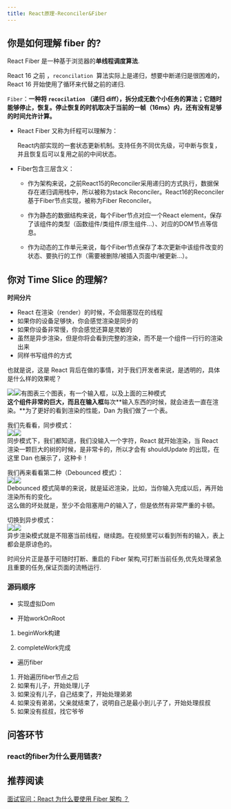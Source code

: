 ```yaml
---
title: React原理-Reconciler&Fiber
---
```

## 你是如何理解 fiber 的?

React Fiber 是一种基于浏览器的**单线程调度算法**.

React 16 之前 ，`reconcilation`  算法实际上是递归，想要中断递归是很困难的，React 16 开始使用了循环来代替之前的递归.

`Fiber`：**一种将 `recocilation` （递归 diff），拆分成无数个小任务的算法；它随时能够停止，恢复。停止恢复的时机取决于当前的一帧（16ms）内，还有没有足够的时间允许计算。**

- React Fiber 又称为纤程可以理解为：

    React内部实现的一套状态更新机制。支持任务不同优先级，可中断与恢复，并且恢复后可以复用之前的中间状态。

- Fiber包含三层含义：

    - 作为架构来说，之前React15的Reconciler采用递归的方式执行，数据保存在递归调用栈中，所以被称为stack Reconciler。React16的Reconciler基于Fiber节点实现，被称为Fiber Reconciler。

    - 作为静态的数据结构来说，每个Fiber节点对应一个React element，保存了该组件的类型（函数组件/类组件/原生组件...）、对应的DOM节点等信息。

    - 作为动态的工作单元来说，每个Fiber节点保存了本次更新中该组件改变的状态、要执行的工作（需要被删除/被插入页面中/被更新...）。



## 你对 Time Slice 的理解?

**时间分片**

- React 在渲染（render）的时候，不会阻塞现在的线程
- 如果你的设备足够快，你会感觉渲染是同步的
- 如果你设备非常慢，你会感觉还算是灵敏的
- 虽然是异步渲染，但是你将会看到完整的渲染，而不是一个组件一行行的渲染出来
- 同样书写组件的方式

也就是说，这是 React 背后在做的事情，对于我们开发者来说，是透明的，具体是什么样的效果呢？

![](https://cdn.nlark.com/yuque/0/2019/jpeg/128853/1564603412900-e2811022-5c2d-44d1-9893-a4647c394bb3.jpeg#align=left&display=inline&height=472&originHeight=472&originWidth=565&size=0&status=done&width=565)![](https://cdn.nlark.com/yuque/0/2019/jpeg/128853/1564603412850-0ca87f6b-f5af-432e-b9de-e082b1b089de.jpeg#align=left&display=inline&height=472&originHeight=472&originWidth=565&size=0&status=done&width=565)有图表三个图表，有一个输入框，以及上面的三种模式<br />**这个组件非常的巨大，而且在输入框**每次**输入东西的时候，就会进去一直在渲染。**为了更好的看到渲染的性能，Dan 为我们做了一个表。

我们先看看，同步模式：<br />![](https://cdn.nlark.com/yuque/0/2019/jpeg/128853/1564603413125-b8d05f9e-e9c6-4c64-ab7d-c509678fd461.jpeg#align=left&display=inline&height=405&originHeight=405&originWidth=566&size=0&status=done&width=566)![](https://cdn.nlark.com/yuque/0/2019/jpeg/128853/1564603412868-029ea058-8277-4990-87a5-8576697084ee.jpeg#align=left&display=inline&height=405&originHeight=405&originWidth=566&size=0&status=done&width=566)<br />同步模式下，我们都知道，我们没输入一个字符，React 就开始渲染，当 React 渲染一颗巨大的树的时候，是非常卡的，所以才会有 shouldUpdate 的出现，在这里 Dan 也展示了，这种卡！

我们再来看看第二种（Debounced 模式）：<br />![](https://cdn.nlark.com/yuque/0/2019/jpeg/128853/1564603413109-a25c5666-3671-452a-b3b5-30af1c531d61.jpeg#align=left&display=inline&height=402&originHeight=402&originWidth=532&size=0&status=done&width=532)![](https://cdn.nlark.com/yuque/0/2019/jpeg/128853/1564603412827-c64b8982-803b-4a17-8d3c-7d43f7efeafa.jpeg#align=left&display=inline&height=402&originHeight=402&originWidth=532&size=0&status=done&width=532)<br />Debounced 模式简单的来说，就是延迟渲染，比如，当你输入完成以后，再开始渲染所有的变化。<br />这么做的坏处就是，至少不会阻塞用户的输入了，但是依然有非常严重的卡顿。

切换到异步模式：<br />![](https://cdn.nlark.com/yuque/0/2019/jpeg/128853/1564603413159-53ff5ff7-4931-4454-8b73-06127d6db6bc.jpeg#align=left&display=inline&height=426&originHeight=426&originWidth=578&size=0&status=done&width=578)![](https://cdn.nlark.com/yuque/0/2019/jpeg/128853/1564603412901-c9f08337-d931-495c-91f3-e5a613126c47.jpeg#align=left&display=inline&height=426&originHeight=426&originWidth=578&size=0&status=done&width=578)<br />异步渲染模式就是不阻塞当前线程，继续跑。在视频里可以看到所有的输入，表上都会是原谅色的。

时间分片正是基于可随时打断、重启的 Fiber 架构,可打断当前任务,优先处理紧急且重要的任务,保证页面的流畅运行.

### 源码顺序

- 实现虚拟Dom

- 开始workOnRoot

1. beginWork构建

2. completeWork完成

- 遍历fiber

1. 开始遍历fiber节点之后
2. 如果有儿子，开始处理儿子
3. 如果没有儿子，自己结束了，开始处理弟弟
4. 如果没有弟弟，父亲就结束了，说明自己是最小到儿子了，开始处理叔叔
5. 如果没有叔叔，找它爷爷

## 问答环节


### react的fiber为什么要用链表?



## 推荐阅读

[面试官问：React 为什么要使用 Fiber 架构 ？](https://mp.weixin.qq.com/s/4F_1G3zfmO8mxUgVw1HlyQ)

